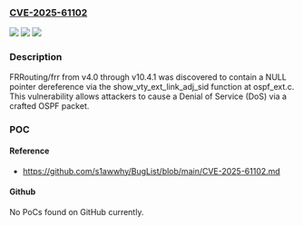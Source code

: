 ### [CVE-2025-61102](https://cve.mitre.org/cgi-bin/cvename.cgi?name=CVE-2025-61102)
![](https://img.shields.io/static/v1?label=Product&message=n%2Fa&color=blue)
![](https://img.shields.io/static/v1?label=Version&message=n%2Fa%20&color=brightgreen)
![](https://img.shields.io/static/v1?label=Vulnerability&message=n%2Fa&color=brightgreen)

### Description

FRRouting/frr from v4.0 through v10.4.1 was discovered to contain a NULL pointer dereference via the show_vty_ext_link_adj_sid function at ospf_ext.c. This vulnerability allows attackers to cause a Denial of Service (DoS) via a crafted OSPF packet.

### POC

#### Reference
- https://github.com/s1awwhy/BugList/blob/main/CVE-2025-61102.md

#### Github
No PoCs found on GitHub currently.

